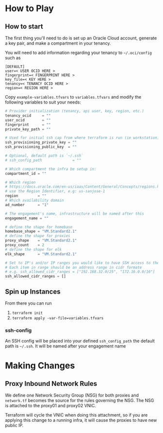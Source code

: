 # How to Play

## How to start

The first thing you'll need to do is set up an Oracle Cloud account, generate a key pair, and make a compartment in your tenancy.

You will need to add information regarding your tenancy to `~/.oci/config` such as

```
[DEFAULT]
user=< USER OCID HERE >
fingerprint=< FINGERPRINT HERE >
key_file=< KEY HERE >
tenancy=< TENANCY OCID HERE >
region=< REGION HERE >
```

Copy `example-variables.tfvars` to `variables.tfvars` and modify the following variables to suit your needs:

``` terraform
# Provider initialization (tenancy, api user, key, region, etc.)
tenancy_ocid     = ""
user_ocid        = ""
fingerprint      = ""
private_key_path = ""

# Used for initial ssh cap from where terraform is run (ie workstation) into cloud instances
ssh_provisioning_private_key = ""
ssh_provisioning_public_key  = ""

# Optional, default path is `~/.ssh`
# ssh_config_path              = ""

# Which compartment the infra be setup in:
compartment_id = ""

# Which region
# https://docs.oracle.com/en-us/iaas/Content/General/Concepts/regions.htm
# use the Region Identifier, e.g: us-sanjose-1
region         = ""
# Which availability domain
ad_number      = "1"

# The engagement's name, infrastructure will be named after this
engagement_name = ""

# define the shape for homebase
homebase_shape = "VM.Standard2.1"
# define the shape for proxies
proxy_shape    = "VM.Standard2.1"
proxy_count    = 2
# define the shape for elk
elk_shape      = "VM.Standard2.1"

# Set to IP's and/or IP ranges you would like to have SSH access to the infrastructure
# Each item in range should be an address range in cidr formate
# e.g. ssh_allowed_cidr_ranges = ["192.168.32.0/25", "172.16.0.0/16"]
ssh_allowed_cidr_ranges = []
```

## Spin up Instances

From there you can run

1. `terraform init`
2. `terraform apply -var-file=variables.tfvars`

### ssh-config
An SSH config will be placed into your defined `ssh_config_path` the default path is `~/.ssh`. It will be named after your engagement name

# Making Changes

## Proxy Inbound Network Rules

We define one Network Security Group (NSG) for both proxies and `network.tf` becomes the source for the rules governing the NSG. The NSG is attached to the proxy01 and proxy02 VNIC.

Terraform will cycle the VNIC when doing this attachment, so if you are applying this change to a running infra, it will cause the proxies to have new public IP.
